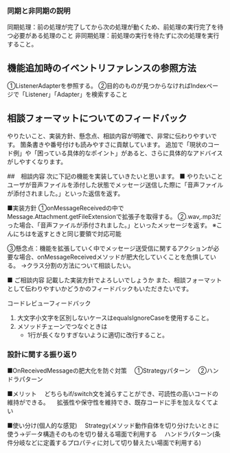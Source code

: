 
### 同期と非同期の説明
同期処理：前の処理が完了してから次の処理が動くため、前処理の実行完了を待つ必要がある処理のこと
非同期処理：前処理の実行を待たずに次の処理を実行すること。

## 機能追加時のイベントリファレンスの参照方法
①ListenerAdapterを参照する。
②目的のものが見つからなければIndexページで「Listener」「Adapter」を検索すること

## 相談フォーマットについてのフィードバック
やりたいこと、実装方針、懸念点、相談内容が明確で、非常に伝わりやすいです。
箇条書きや番号付けも読みやすさに貢献しています。
追加で「現状のコード例」や「困っている具体的なポイント」があると、さらに具体的なアドバイスがしやすくなります。

##　相談内容
次に下記の機能を実装していきたいと思います。
■ やりたいこと
ユーザが音声ファイルを添付した状態でメッセージ送信した際に「音声ファイルが添付されました。」といった返信を返す。

■実装方針
①onMessageReceivedの中でMessage.Attachment.getFileExtensionで拡張子を取得する。
②.wav,.mp3だった場合、「音声ファイルが添付されました。」といったメッセージを返す。
※こんにちはを返すときと同じ要領で対応可能

③懸念点：機能を拡張していく中でメッセージ送受信に関するアクションが必要な場合、onMessageReceivedメソッドが肥大化していくことを危惧している。
→クラス分割の方法について相談したい。

■ ご相談内容
記載した実装方針でよろしいでしょうか
また、相談フォーマットとして伝わりやすいかどうかのフィードバックもいただきたいです。


コードレビューフィードバック
1. 大文字小文字を区別しないケースはequalsIgnoreCaseを使用すること。
2. メソッドチェーンでつなぐときは
   - 1行が長くなりすぎないように適切に改行すること。


### 設計に関する振り返り
■OnReceivedMessageの肥大化を防ぐ対策
　①Strategyパターン
　②ハンドラパターン

■メリット
　どちらもif/switch文を減らすことができ、可読性の高いコードの維持ができる。
　拡張性や保守性を維持でき、既存コードに手を加えなくてよい

■使い分け(個人的な感覚)
　Strategy(メソッド動作自体を切り分けたいときに使う→データ構造そのものを切り替える場面で利用する
　ハンドラパターン(条件分岐などに定義するプロパティに対して切り替えたい場面で利用する)